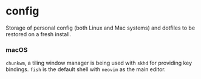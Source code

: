 # config

Storage of personal config (both Linux and Mac systems) and dotfiles to be restored on a fresh install.

### macOS

`chunkwm`, a tiling window manager is being used with `skhd` for providing key bindings. `fish` is the default shell with `neovim` as the main editor.

